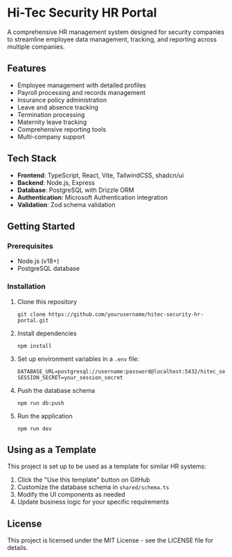# Hi-Tec Security HR Portal

A comprehensive HR management system designed for security companies to streamline employee data management, tracking, and reporting across multiple companies.

## Features

- Employee management with detailed profiles
- Payroll processing and records management
- Insurance policy administration
- Leave and absence tracking
- Termination processing
- Maternity leave tracking
- Comprehensive reporting tools
- Multi-company support

## Tech Stack

- **Frontend**: TypeScript, React, Vite, TailwindCSS, shadcn/ui
- **Backend**: Node.js, Express
- **Database**: PostgreSQL with Drizzle ORM
- **Authentication**: Microsoft Authentication integration
- **Validation**: Zod schema validation

## Getting Started

### Prerequisites

- Node.js (v18+)
- PostgreSQL database

### Installation

1. Clone this repository
   ```
   git clone https://github.com/yourusername/hitec-security-hr-portal.git
   ```

2. Install dependencies
   ```
   npm install
   ```

3. Set up environment variables in a `.env` file:
   ```
   DATABASE_URL=postgresql://username:password@localhost:5432/hitec_security_db
   SESSION_SECRET=your_session_secret
   ```

4. Push the database schema
   ```
   npm run db:push
   ```

5. Run the application
   ```
   npm run dev
   ```

## Using as a Template

This project is set up to be used as a template for similar HR systems:

1. Click the "Use this template" button on GitHub
2. Customize the database schema in `shared/schema.ts`
3. Modify the UI components as needed
4. Update business logic for your specific requirements

## License

This project is licensed under the MIT License - see the LICENSE file for details.